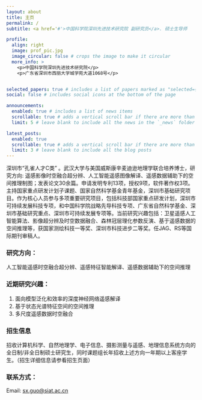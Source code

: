 ```yaml
---
layout: about
title: 主页
permalink: /
subtitle: <a href='#'>中国科学院深圳先进技术研究院 副研究员</a>. 硕士生导师

profile:
  align: right
  image: prof_pic.jpg
  image_circular: false # crops the image to make it circular
  more_info: >
    <p>中国科学院深圳先进技术研究院</p>
    <p>广东省深圳市西丽大学城学苑大道1068号</p>


selected_papers: true # includes a list of papers marked as "selected={true}"
social: false # includes social icons at the bottom of the page

announcements:
  enabled: true # includes a list of news items
  scrollable: true # adds a vertical scroll bar if there are more than 3 news items
  limit: 5 # leave blank to include all the news in the `_news` folder

latest_posts:
  enabled: true
  scrollable: true # adds a vertical scroll bar if there are more than 3 new posts items
  limit: 3 # leave blank to include all the blog posts
---
```


深圳市“孔雀人才C类” 。武汉大学与美国威斯康辛麦迪逊地理学联合培养博士，研究方向: 遥感影像时空融合超分辨、人工智能遥感图像解译、遥感数据辅助下的空间推理制图；发表论文30余篇。申请发明专利13项，授权9项，软件著作权3项。主持国家重点研发计划子课题、国家自然科学基金青年基金，深圳市基础研究项目。作为核心人员参与多项重要研究项目，包括科技部国家重点研发计划，深圳市可持续发展科技专项，和中国科学院战略先导科技专项、广东省自然科学基金、深圳市基础研究重点、深圳市可持续发展专项等。当前研究兴趣包括：卫星遥感人工智能算法、影像超分辨及时空数据融合、森林冠层理化参数反演、基于遥感数据的空间推理等，获国家测绘科技一等奖、深圳市科技进步二等奖。任JAG、RS等国际期刊审稿人。

### 研究方向：
人工智能遥感时空融合超分辨、遥感特征智能解译、遥感数据辅助下的空间推理

### 近期研究兴趣：
1. 面向模型泛化和效率的深度神经网络遥感解译
2. 基于状态光谱特征空间的空间推理
3. 多尺度遥感数据时空融合

### 招生信息
招收计算机科学、自然地理学、电子信息、摄影测量与遥感、地理信息系统方向的全日制/非全日制硕士研究生，同时课题组长年招收上述方向一年期以上客座学生。（招生详细信息请参看招生页面）

### 联系方式：
Email: sx.guo@siat.ac.cn 